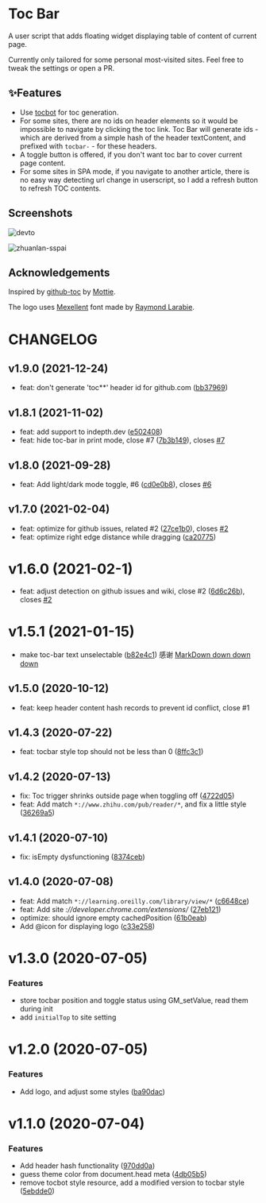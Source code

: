 # Toc Bar

A user script that adds floating widget displaying table of content of current page.

Currently only tailored for some personal most-visited sites. Feel free to tweak the settings or open a PR.

## ✨Features

- Use [tocbot](https://tscanlin.github.io/tocbot) for toc generation.
- For some sites, there are no ids on header elements so it would be impossible to navigate by clicking the toc link. Toc Bar will generate ids - which are derived from a simple hash of the header textContent, and prefixed with `tocbar-` - for these headers.
- A toggle button is offered, if you don't want toc bar to cover current page content.
- For some sites in SPA mode, if you navigate to another article, there is no easy way detecting url change in userscript, so I add a refresh button to refresh TOC contents.

## Screenshots

![devto](https://raw.githubusercontent.com/hikerpig/toc-bar-userscript/master/images/screenshot-2.png)

![zhuanlan-sspai](https://raw.githubusercontent.com/hikerpig/toc-bar-userscript/master/images/screenshot-1.jpg)


## Acknowledgements

Inspired by [github-toc](https://github.com/Mottie/GitHub-userscripts/blob/master/github-toc.user.js) by [Mottie](https://github.com/Mottie).

The logo uses [Mexellent](https://www.1001fonts.com/mexcellent-font.html) font made by [Raymond Larabie](https://www.1001fonts.com/users/typodermic/).

# CHANGELOG

## v1.9.0 (2021-12-24)

* feat: don't generate 'toc**' header id for github.com ([bb37969](https://github.com/hikerpig/toc-bar-userscript/commit/bb37969))

## v1.8.1 (2021-11-02)

* feat: add support to indepth.dev ([e502408](https://github.com/hikerpig/toc-bar-userscript/commit/e502408))
* feat: hide toc-bar in print mode, close #7 ([7b3b149](https://github.com/hikerpig/toc-bar-userscript/commit/7b3b149)), closes [#7](https://github.com/hikerpig/toc-bar-userscript/issues/7)

## v1.8.0 (2021-09-28)

* feat: Add light/dark mode toggle, #6 ([cd0e0b8](https://github.com/hikerpig/toc-bar-userscript/commit/cd0e0b8)), closes [#6](https://github.com/hikerpig/toc-bar-userscript/issues/6)

## v1.7.0 (2021-02-04)

* feat: optimize for github issues, related #2 ([27ce1b0](https://github.com/hikerpig/toc-bar-userscript/commit/27ce1b0)), closes [#2](https://github.com/hikerpig/toc-bar-userscript/issues/2)
* feat: optimize right edge distance while dragging ([ca20775](https://github.com/hikerpig/toc-bar-userscript/commit/ca20775))

# v1.6.0 (2021-02-1)

* feat: adjust detection on github issues and wiki, close #2 ([6d6c26b](https://github.com/hikerpig/toc-bar-userscript/commit/6d6c26b)), closes [#2](https://github.com/hikerpig/toc-bar-userscript/issues/2)

# v1.5.1 (2021-01-15)

- make toc-bar text unselectable ([b82e4c1](https://github.com/hikerpig/toc-bar-userscript/commit/b82e4c1e5085f15d0fdcd07f03eae045f67cec56))
  感谢 [MarkDown down down down](https://greasyfork.org/zh-CN/users/412790-markdown-down-down-down)

## v1.5.0 (2020-10-12)

- feat: keep header content hash records to prevent id conflict, close #1

## v1.4.3 (2020-07-22)

* feat: tocbar style top should not be less than 0 ([8ffc3c1](https://github.com/hikerpig/toc-bar-userscript/commit/8ffc3c1))

## v1.4.2 (2020-07-13)

* fix: Toc trigger shrinks outside page when toggling off ([4722d05](https://github.com/hikerpig/toc-bar-userscript/commit/4722d05))
* feat: Add match `*://www.zhihu.com/pub/reader/*`, and fix a little style ([36269a5](https://github.com/hikerpig/toc-bar-userscript/commit/36269a5))

## v1.4.1 (2020-07-10)

* fix: isEmpty dysfunctioning ([8374ceb](https://github.com/hikerpig/toc-bar-userscript/commit/8374ceb))

## v1.4.0 (2020-07-08)

* feat: Add match `*://learning.oreilly.com/library/view/*` ([c6648ce](https://github.com/hikerpig/toc-bar-userscript/commit/c6648ce))
* feat: Add site *://developer.chrome.com/extensions/* ([27eb121](https://github.com/hikerpig/toc-bar-userscript/commit/27eb121))
* optimize: should ignore empty cachedPosition ([61b0eab](https://github.com/hikerpig/toc-bar-userscript/commit/61b0eab))
* Add @icon for displaying logo ([c33e258](https://github.com/hikerpig/toc-bar-userscript/commit/c33e258))

# v1.3.0 (2020-07-05)

### Features

* store tocbar position and toggle status using GM_setValue, read them during init
* add `initialTop` to site setting

# v1.2.0 (2020-07-05)

### Features

* Add logo, and adjust some styles ([ba90dac](https://github.com/hikerpig/toc-bar-userscript/commit/ba90dac5e46d15701af81ad63c7dfd541a52f0d0))

# v1.1.0 (2020-07-04)

### Features

* Add header hash functionality ([970dd0a](https://github.com/hikerpig/toc-bar-userscript/commit/970dd0a0a1ac837a7f1163c692b8d5f131ca54cb))
* guess theme color from document.head meta ([4db05b5](https://github.com/hikerpig/toc-bar-userscript/commit/4db05b5f2a5611cccbddadf6c3344b3de718f30a))
* remove tocbot style resource, add a modified version to tocbar style ([5ebdde0](https://github.com/hikerpig/toc-bar-userscript/commit/5ebdde0c82ee1234c412b787bac6d985a10d0d98))
